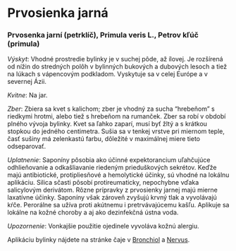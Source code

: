 Prvosienka jarná
================

### Prvosenka jarní (petrklíč), Primula veris L., Petrov kľúč (primula)

*Výskyt*: Vhodné prostredie bylinky je v suchej pôde, až ílovej. Je rozšírená od
nížin do stredných polôh v bylinných bukových a dubových lesoch a tiež na lúkach
s vápencovým podkladom. Vyskytuje sa v celej Európe a v severnej Ázii.

*Kvitne*: Na jar.

*Zber*: Zbiera sa kvet s kalichom; zber je vhodný za sucha “hrebeňom” s riedkymi
hrotmi, alebo tiež s hrebeňom na rumanček. Zber sa robí v období plného vývoja
bylinky. Kvet sa ľahko zaparí, musí byť žltý a s krátkou stopkou do jedného
centimetra. Sušia sa v tenkej vrstve pri miernom teple, časť sušiny má
zelenkastú farbu, dôležité v maximálnej miere tieto odseparovať.

*Uplatnenie*: Saponíny pôsobia ako účinné expektorancium uľahčujúce
odhlieňovanie a odkašliavanie riedeným prieduškových sekrétov. Keďže majú
antibiotické, protipliesňové a hemolytické účinky, sú vhodné na lokálnu
aplikáciu. Silica sčasti pôsobí protireumaticky, nepochybne vďaka salicylovým
derivátom. Rôzne prípravky z prvosienky jarnej majú mierne laxatívne účinky.
Saponíny však zároveň zvyšujú krvný tlak a vyvolávajú kŕče. Perorálne sa užíva
proti akútnemu i pretrvávajúcemu kašľu. Aplikuje sa lokálne na kožné choroby a
aj ako dezinfekčná ústna voda.

*Upozornenie*: Vonkajšie použitie ojedinele vyvoláva kožnú alergiu.

Aplikáciu bylinky nájdete na stránke čaje v [Bronchiol](../caje/bronchiol) a
[Nervus](../caje/nervus).

